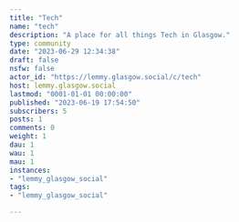 ```yaml
---
title: "Tech" 
name: "tech"
description: "A place for all things Tech in Glasgow."
type: community
date: "2023-06-29 12:34:38"
draft: false
nsfw: false
actor_id: "https://lemmy.glasgow.social/c/tech"
host: lemmy.glasgow.social
lastmod: "0001-01-01 00:00:00"
published: "2023-06-19 17:54:50"
subscribers: 5
posts: 1
comments: 0
weight: 1
dau: 1
wau: 1
mau: 1
instances:
- "lemmy_glasgow_social"
tags: 
- "lemmy_glasgow_social"

---
```

